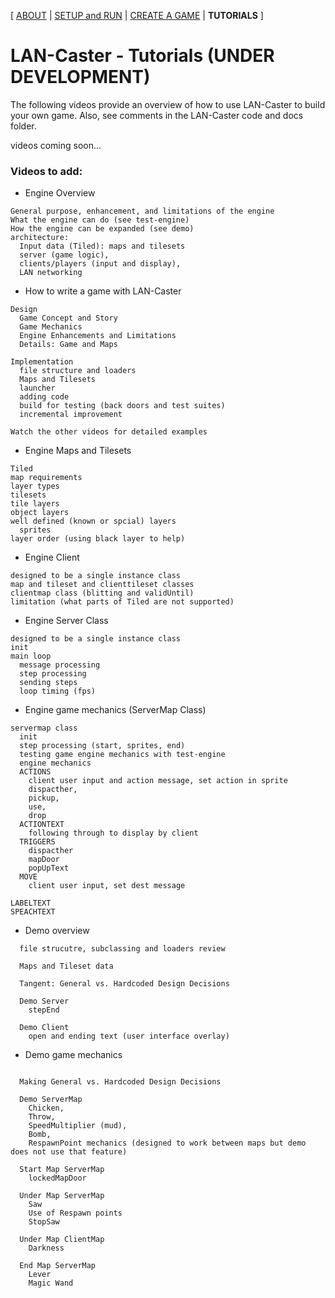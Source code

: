 [ [ABOUT](README.md) | [SETUP and RUN](SETUP.md) | [CREATE A GAME](CREATE.md) | **TUTORIALS** ]

# LAN-Caster - Tutorials (UNDER DEVELOPMENT)

The following videos provide an overview of how to use LAN-Caster to build your own game. Also, see comments in the
LAN-Caster code and docs folder.

videos coming soon...
### Videos to add:

* Engine Overview
```
General purpose, enhancement, and limitations of the engine
What the engine can do (see test-engine)
How the engine can be expanded (see demo)
architecture: 
  Input data (Tiled): maps and tilesets
  server (game logic), 
  clients/players (input and display), 
  LAN networking
```

* How to write a game with LAN-Caster
```
Design
  Game Concept and Story
  Game Mechanics
  Engine Enhancements and Limitations
  Details: Game and Maps

Implementation
  file structure and loaders
  Maps and Tilesets
  launcher
  adding code
  build for testing (back doors and test suites)
  incremental improvement

Watch the other videos for detailed examples
```

* Engine Maps and Tilesets
```
Tiled
map requirements
layer types
tilesets
tile layers
object layers
well defined (known or spcial) layers
  sprites
layer order (using black layer to help)
```

* Engine Client
```
designed to be a single instance class
map and tileset and clienttileset classes
clientmap class (blitting and validUntil)
limitation (what parts of Tiled are not supported)
```

* Engine Server Class
```
designed to be a single instance class
init
main loop
  message processing
  step processing
  sending steps
  loop timing (fps)
```

* Engine game mechanics (ServerMap Class)
```
servermap class
  init
  step processing (start, sprites, end)
  testing game engine mechanics with test-engine
  engine mechanics
  ACTIONS
    client user input and action message, set action in sprite
    dispacther, 
    pickup, 
    use, 
    drop
  ACTIONTEXT 
    following through to display by client
  TRIGGERS
    dispacther
    mapDoor
    popUpText
  MOVE
    client user input, set dest message

LABELTEXT
SPEACHTEXT
```

* Demo overview
```
  file strucutre, subclassing and loaders review

  Maps and Tileset data

  Tangent: General vs. Hardcoded Design Decisions

  Demo Server
    stepEnd

  Demo Client
    open and ending text (user interface overlay)

```

* Demo game mechanics
```
  
  Making General vs. Hardcoded Design Decisions

  Demo ServerMap
    Chicken, 
    Throw, 
    SpeedMultiplier (mud), 
    Bomb,
    RespawnPoint mechanics (designed to work between maps but demo does not use that feature)

  Start Map ServerMap
    lockedMapDoor

  Under Map ServerMap
    Saw
    Use of Respawn points
    StopSaw

  Under Map ClientMap
    Darkness

  End Map ServerMap
    Lever
    Magic Wand


```
